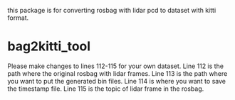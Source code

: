 this package is for converting rosbag with lidar pcd to dataset with kitti format.
# bag2kitti_tool

Please make changes to lines 112-115 for your own dataset. 
Line 112 is the path where the original rosbag with lidar frames.
Line 113 is the path where you want to put the generated bin files.
Line 114 is where you want to save the timestamp file.
Line 115 is the topic of lidar frame in the rosbag.